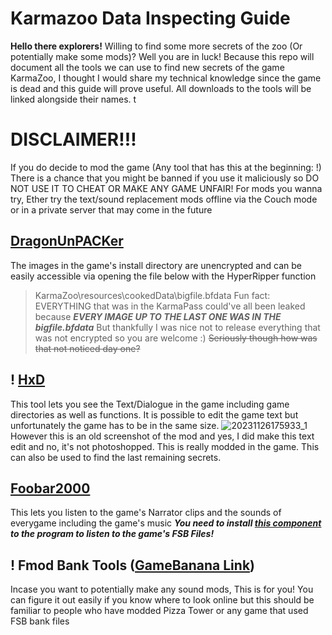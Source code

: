 # Karmazoo Data Inspecting Guide
**Hello there explorers!** Willing to find some more secrets of the zoo (Or potentially make some mods)? Well you are in luck! Because this repo will document all the tools we can use to find new secrets of the game KarmaZoo, I thought I would share my technical knowledge since the game is dead and this guide will prove useful. All downloads to the tools will be linked alongside their names.
t
# DISCLAIMER!!!
If you do decide to mod the game (Any tool that has this at the beginning: !) There is a chance that you might be banned if you use it maliciously so DO NOT USE IT TO CHEAT OR MAKE ANY GAME UNFAIR! For mods you wanna try, Ether try the text/sound replacement mods offline via the Couch mode or in a private server that may come in the future

## [DragonUnPACKer](https://github.com/elbereth/DragonUnPACKer)
The images in the game's install directory are unencrypted and can be easily accessible via opening the file below with the HyperRipper function
>KarmaZoo\resources\cookedData\bigfile.bfdata
Fun fact: EVERYTHING that was in the KarmaPass could've all been leaked because ***EVERY IMAGE UP TO THE LAST ONE WAS IN THE bigfile.bfdata*** But thankfully I was nice not to release everything that was not encrypted so you are welcome :) ~~Seriously though how was that not noticed day one?~~

## ! [HxD](https://mh-nexus.de/en/hxd/)
This tool lets you see the Text/Dialogue in the game including game directories as well as functions. It is possible to edit the game text but unfortunately the game has to be in the same size.
![20231126175933_1](https://github.com/user-attachments/assets/9866d031-5147-44ba-ab0a-b65316577e5f)
However this is an old screenshot of the mod and yes, I did make this text edit and no, it's not photoshopped. This is really modded in the game.
This can also be used to find the last remaining secrets.

## [Foobar2000](https://www.foobar2000.org/)
 This lets you listen to the game's Narrator clips and the sounds of everygame including the game's music
***You need to install [this component](https://www.foobar2000.org/components/view/foo_input_vgmstream) to the program to listen to the game's FSB Files!***

## ! Fmod Bank Tools ([GameBanana Link](https://gamebanana.com/tools/13847))
Incase you want to potentially make any sound mods, This is for you! You can figure it out easily if you know where to look online but this should be familiar to people who have modded Pizza Tower or any game that used FSB bank files
